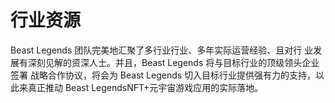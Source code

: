 # 行业资源

Beast Legends 团队完美地汇聚了多行业行业、多年实际运营经验、且对行 业发展有深刻见解的资深人士。并且，Beast Legends 将与目标行业的顶级领头企业签署 战略合作协议，将会为 Beast Legends 切入目标行业提供强有力的支持，以此来真正推动 Beast LegendsNFT+元宇宙游戏应用的实际落地。
